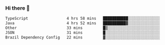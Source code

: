 ### Hi there 👋

<!--START_SECTION:waka-->

```txt
TypeScript                 4 hrs 58 mins   ███████████░░░░░░░░░░░░░░   43.91 %
Java                       4 hrs 52 mins   ██████████▓░░░░░░░░░░░░░░   43.05 %
Other                      33 mins         █▒░░░░░░░░░░░░░░░░░░░░░░░   04.92 %
JSON                       31 mins         █░░░░░░░░░░░░░░░░░░░░░░░░   04.57 %
Brazil Dependency Config   22 mins         ▓░░░░░░░░░░░░░░░░░░░░░░░░   03.25 %
```

<!--END_SECTION:waka-->

<!--
**jerry-shao/jerry-shao** is a ✨ _special_ ✨ repository because its `README.md` (this file) appears on your GitHub profile.

Here are some ideas to get you started:

- 🔭 I’m currently working on ...
- 🌱 I’m currently learning ...
- 👯 I’m looking to collaborate on ...
- 🤔 I’m looking for help with ...
- 💬 Ask me about ...
- 📫 How to reach me: ...
- 😄 Pronouns: ...
- ⚡ Fun fact: ...
-->
